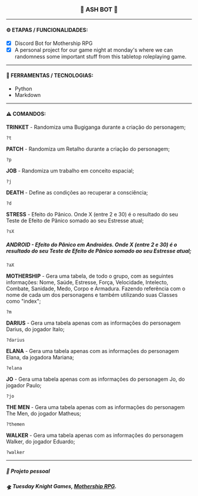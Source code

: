 <h3 align="center"> 
  🚧 ASH BOT 🚧
</h3>

---
#### ⚙️ ETAPAS / FUNCIONALIDADES:

- [x] Discord Bot for Mothership RPG
- [x] A personal project for our game night at monday's where we can randomness some important stuff from this tabletop roleplaying game.

---
#### 🔧 FERRAMENTAS / TECNOLOGIAS:

- Python
- Markdown

---
#### ⚠️ COMANDOS:

**TRINKET** - Randomiza uma Bugiganga durante a criação do personagem;
~~~
?t
~~~
**PATCH** - Randomiza um Retalho durante a criação do personagem;
~~~
?p
~~~
**JOB** - Randomiza um trabalho em conceito espacial;
~~~
?j
~~~
**DEATH** - Define as condições ao recuperar a consciência;
~~~
?d
~~~
**STRESS** - Efeito do Pânico. Onde X (entre 2 e 30) é o resultado do seu Teste de Efeito de Pânico somado ao seu Estresse atual;
~~~
?sX
~~~
##### **ANDROID** - Efeito do Pânico em Androides. Onde X (entre 2 e 30) é o resultado do seu Teste de Efeito de Pânico somado ao seu Estresse atual;
~~~ 
?aX 
~~~
**MOTHERSHIP** - Gera uma tabela, de todo o grupo, com as seguintes informações: Nome, Saúde, Estresse, Força, Velocidade, Intelecto, Combate, Sanidade, Medo,  Corpo e Armadura. Fazendo referência com o nome de cada um dos personagens e também utilizando suas Classes como "index";
~~~
?m
~~~
**DARIUS** - Gera uma tabela apenas com as informações do personagem Darius, do jogador Italo;
~~~
?darius
~~~
**ELANA** - Gera uma tabela apenas com as informações do personagem Elana, da jogadora Mariana;
~~~
?elana
~~~
**JO** - Gera uma tabela apenas com as informações do personagem Jo, do jogador Paulo;
~~~
?jo
~~~
**THE MEN** - Gera uma tabela apenas com as informações do personagem The Men, do jogador Matheus;
~~~
?themen
~~~
**WALKER** - Gera uma tabela apenas com as informações do personagem Walker, do jogador Eduardo;
~~~
?walker
~~~

---
##### 📖 Projeto pessoal
##### 🛸 Tuesday Knight Games, <a href="https://www.mothershiprpg.com/" target="_blank">Mothership RPG</a>.

